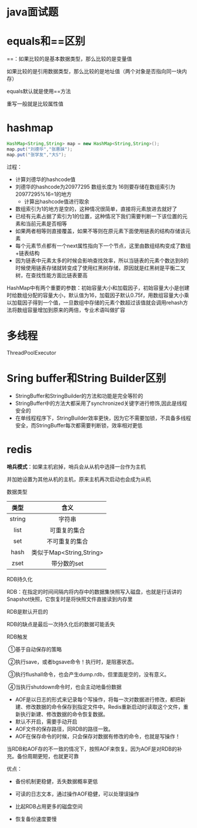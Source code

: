 # java面试题

# equals和==区别

==：如果比较的是基本数据类型，那么比较的是变量值

如果比较的是引用数据类型，那么比较的是地址值（两个对象是否指向同一块内存）

equals默认就是使用==方法

重写一般就是比较属性值



# hashmap

```java
HashMap<String,String> map = new HashMap<String,String>();
map.put("刘德华","张惠妹");
map.put("张学友","大S");
```

过程：

- 计算刘德华的hashcode值
- 刘德华的hashcode为20977295 数组长度为 16则要存储在数组索引为 20977295%16=1的地方
  - 计算出hashcode值进行取余
- 数组索引为1的地方是空的，这种情况很简单，直接将元素放进去就好了
- 已经有元素占据了索引为1的位置，这种情况下我们需要判断一下该位置的元素和当前元素是否相等
- 如果两者相等则直接覆盖，如果不等则在原元素下面使用链表的结构存储该元素
- 每个元素节点都有一个next属性指向下一个节点，这里由数组结构变成了数组+链表结构
- 因为链表中元素太多的时候会影响查找效率，所以当链表的元素个数达到8的时候使用链表存储就转变成了使用红黑树存储，原因就是红黑树是平衡二叉树，在查找性能方面比链表要高



HashMap中有两个重要的参数：初始容量大小和加载因子，初始容量大小是创建时给数组分配的容量大小，默认值为16，加载因子默认0.75f，用数组容量大小乘以加载因子得到一个值，一旦数组中存储的元素个数超过该值就会调用rehash方法将数组容量增加到原来的两倍，专业术语叫做扩容



# 多线程

ThreadPoolExecutor



# Sring buffer和String Builder区别

- StringBuffer和StringBuilder的方法和功能是完全等阶的
- StringBuffer中的方法大都采用了synchronized关键字进行修饰,因此是线程安全的
- 在单线程程序下，StringBuilder效率更快，因为它不需要加锁，不具备多线程安全，而StringBuffer每次都需要判断锁，效率相对更低



# redis

**哨兵模式**：如果主机宕掉，哨兵会从从机中选择一台作为主机

并加她设置为其他从机的主机，原来主机再次启动也会成为从机



数据类型

|  类型  |           含义           |
| :----: | :----------------------: |
| string |          字符串          |
|  list  |       可重复的集合       |
|  set   |      不可重复的集合      |
|  hash  | 类似于Map<String,String> |
|  zset  |       带分数的set        |



RDB持久化

RDB：在指定的时间间隔内将内存中的数据集快照写入磁盘，也就是行话讲的Snapshot快照，它恢复时是将快照文件直接读到内存里

RDB是默认开启的

RDB的缺点是最后一次持久化后的数据可能丢失

RDB触发

​	①基于自动保存的策略

​	②执行save，或者bgsave命令！执行时，是阻塞状态。

​	③执行flushall命令，也会产生dump.rdb，但里面是空的，没有意义。

​	④当执行shutdown命令时，也会主动地备份数据



- AOF是以日志的形式来记录每个写操作，将每一次对数据进行修改，都把新建、修改数据的命令保存到指定文件中。Redis重新启动时读取这个文件，重新执行新建、修改数据的命令恢复数据。
- 默认不开启，需要手动开启
-  AOF文件的保存路径，同RDB的路径一致。
- AOF在保存命令的时候，只会保存对数据有修改的命令，也就是写操作！



当RDB和AOF存的不一致的情况下，按照AOF来恢复。因为AOF是对RDB的补充。备份周期更短，也就更可靠



优点：

- 备份机制更稳健，丢失数据概率更低
- 可读的日志文本，通过操作AOF稳健，可以处理误操作



- 比起RDB占用更多的磁盘空间
- 恢复备份速度要慢